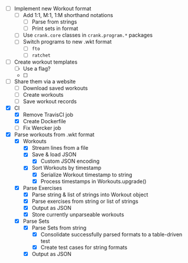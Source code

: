 * [ ] Implement new Workout format
    * [ ] Add 1:1, M:1, 1:M shorthand notations
        * [ ] Parse from strings
        * [ ] Print sets in format
    * [ ] Use `crank.core` classes in `crank.program.*` packages
    * [ ] Switch programs to new .wkt format
        * [ ] `fto`
        * [ ] `ratchet`
* [ ] Create workout templates
    * [ ] Use a flag?
    * [ ]
* [ ] Share them via a website
    * [ ] Download saved workouts
    * [ ] Create workouts
    * [ ] Save workout records
* [x] CI
    * [x] Remove TravisCI job
    * [x] Create Dockerfile
    * [ ] Fix Wercker job
* [x] Parse workouts from .wkt format
    * [x] Workouts
        * [x] Stream lines from a file
        * [x] Save & load JSON
            * [x] Custom JSON encoding
        * [x] Sort Workouts by timestamp
            * [x] Serialize Workout timestamp to string
            * [x] Process timestamps in Workouts.upgrade()
    * [x] Parse Exercises
        * [x] Parse string & list of strings into Workout object
        * [x] Parse exercises from string or list of strings
        * [x] Output as JSON
        * [x] Store currently unparseable workouts
    * [x] Parse Sets
        * [x] Parse Sets from string
            * [x] Consolidate successfully parsed formats to a table-driven test
            * [x] Create test cases for string formats
        * [x] Output as JSON
